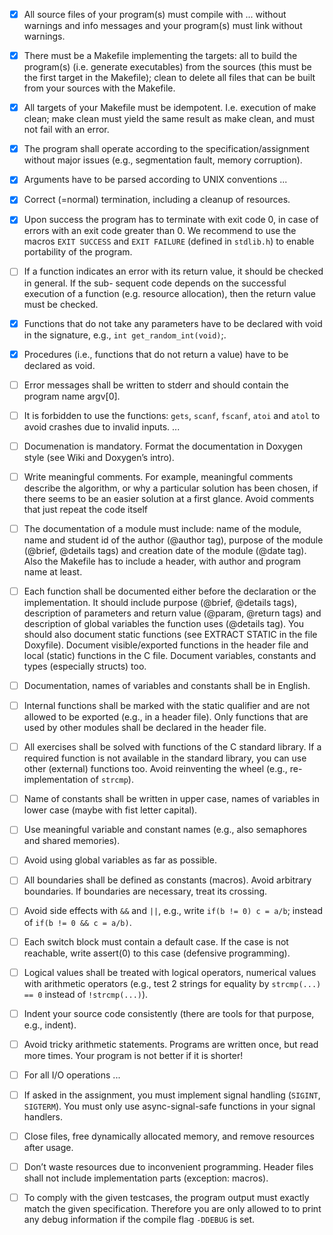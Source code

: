 - [x] All source files of your program(s) must compile with ... without warnings and info messages and your program(s) must link without warnings.

- [x] There must be a Makefile implementing the targets: all to build the program(s) (i.e. generate executables) from the sources (this must be the first target in the Makefile); clean to delete all files that can be built from your sources with the Makefile.

- [x] All targets of your Makefile must be idempotent. I.e. execution of make clean; make clean must yield the same result as make clean, and must not fail with an error.

- [x] The program shall operate according to the specification/assignment without major issues (e.g., segmentation fault, memory corruption).

- [x] Arguments have to be parsed according to UNIX conventions ...

- [x] Correct (=normal) termination, including a cleanup of resources.

- [x] Upon success the program has to terminate with exit code 0, in case of errors with an exit code greater than 0. We recommend to use the macros `EXIT SUCCESS` and `EXIT FAILURE` (defined in `stdlib.h`) to enable portability of the program.

- [ ] If a function indicates an error with its return value, it should be checked in general. If the sub- sequent code depends on the successful execution of a function (e.g. resource allocation), then the return value must be checked.

- [x] Functions that do not take any parameters have to be declared with void in the signature, e.g., `int get_random_int(void)`;.

- [x]  Procedures (i.e., functions that do not return a value) have to be declared as void.

- [ ]  Error messages shall be written to stderr and should contain the program name argv[0].

- [ ]  It is forbidden to use the functions: `gets`, `scanf`, `fscanf`, `atoi` and `atol` to avoid crashes due to invalid inputs. ...

- [ ]  Documenation is mandatory. Format the documentation in Doxygen style (see Wiki and Doxygen’s intro).

- [ ]  Write meaningful comments. For example, meaningful comments describe the algorithm, or why a particular solution has been chosen, if there seems to be an easier solution at a first glance. Avoid comments that just repeat the code itself

- [ ]  The documentation of a module must include: name of the module, name and student id of the author (@author tag), purpose of the module (@brief, @details tags) and creation date of the module (@date tag). Also the Makefile has to include a header, with author and program name at least.

- [ ]  Each function shall be documented either before the declaration or the implementation. It should include purpose (@brief, @details tags), description of parameters and return value (@param, @return tags) and description of global variables the function uses (@details tag). You should also document static functions (see EXTRACT STATIC in the file Doxyfile). Document visible/exported functions in the header file and local (static) functions in the C file. Document variables, constants and types (especially structs) too.

- [ ]  Documentation, names of variables and constants shall be in English.

- [ ]  Internal functions shall be marked with the static qualifier and are not allowed to be exported (e.g., in a header file). Only functions that are used by other modules shall be declared in the header file.

- [ ]  All exercises shall be solved with functions of the C standard library. If a required function is not available in the standard library, you can use other (external) functions too. Avoid reinventing the wheel (e.g., re-implementation of `strcmp`).

- [ ]  Name of constants shall be written in upper case, names of variables in lower case (maybe with fist letter capital).

- [ ]  Use meaningful variable and constant names (e.g., also semaphores and shared memories).

- [ ]  Avoid using global variables as far as possible.

- [ ]  All boundaries shall be defined as constants (macros). Avoid arbitrary boundaries. If boundaries are necessary, treat its crossing.

- [ ]  Avoid side effects with `&&` and `||`, e.g., write `if(b != 0) c = a/b`; instead of `if(b != 0 && c = a/b)`.

- [ ]  Each switch block must contain a default case. If the case is not reachable, write assert(0) to
this case (defensive programming).

- [ ]  Logical values shall be treated with logical operators, numerical values with arithmetic operators (e.g., test 2 strings for equality by `strcmp(...) == 0` instead of `!strcmp(...)`).

- [ ]  Indent your source code consistently (there are tools for that purpose, e.g., indent).

- [ ]  Avoid tricky arithmetic statements. Programs are written once, but read more times. Your program is not better if it is shorter!

- [ ]  For all I/O operations ...

- [ ]  If asked in the assignment, you must implement signal handling (`SIGINT`, `SIGTERM`). You must only use async-signal-safe functions in your signal handlers.

- [ ]  Close files, free dynamically allocated memory, and remove resources after usage.

- [ ]  Don’t waste resources due to inconvenient programming. Header files shall not include implementation parts (exception: macros).

- [ ]  To comply with the given testcases, the program output must exactly match the given specification. Therefore you are only allowed to to print any debug information if the compile flag `-DDEBUG` is set.
